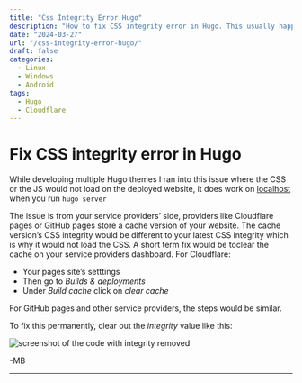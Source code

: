 ```yaml
---
title: "Css Integrity Error Hugo"
description: "How to fix CSS integrity error in Hugo. This usually happens when publishing your website using a Pages service on Cloudflare or GitHub."
date: "2024-03-27"
url: "/css-integrity-error-hugo/"
draft: false
categories:
  - Linux
  - Windows
  - Android
tags:
  - Hugo
  - Cloudflare
---
```


# Fix CSS integrity error in Hugo

While developing multiple Hugo themes I ran into this issue where the CSS or the JS would not load on the deployed website, it does work on [localhost](http://localhost) when you run `hugo server` 

The issue is from your service providers’ side, providers like Cloudflare pages or GitHub pages store a cache version of your website. The cache version’s CSS integrity would be different to your latest CSS integrity which is why it would not load the CSS. A short term fix would be toclear the cache on your service providers dashboard. For Cloudflare: 

- Your pages site’s setttings
- Then go to *Builds & deployments*
- Under *Build cache* click on *clear cache*

For GitHub pages and other service providers, the steps would be similar. 

 To fix this permanently, clear out the *integrity* value like this:

![screenshot of the code with integrity removed](/img/guides/2024/css-integrity-error-hugo/code-screenshot.png)

-MB

---
